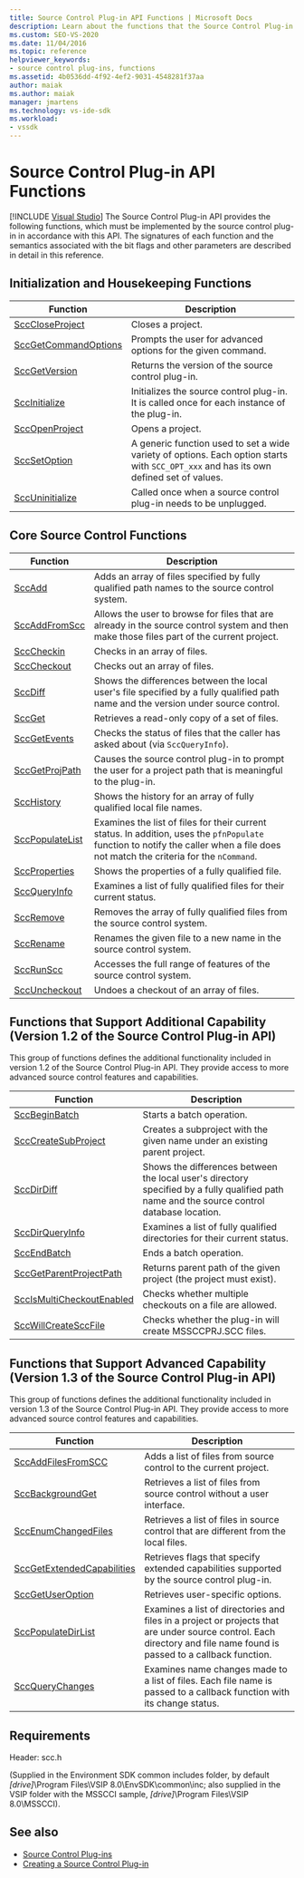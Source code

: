 ```yaml
---
title: Source Control Plug-in API Functions | Microsoft Docs
description: Learn about the functions that the Source Control Plug-in API provides, which must be implemented by the source control plug-in.
ms.custom: SEO-VS-2020
ms.date: 11/04/2016
ms.topic: reference
helpviewer_keywords:
- source control plug-ins, functions
ms.assetid: 4b0536dd-4f92-4ef2-9031-4548281f37aa
author: maiak
ms.author: maiak
manager: jmartens
ms.technology: vs-ide-sdk
ms.workload:
- vssdk
---
```

# Source Control Plug-in API Functions

 [!INCLUDE [Visual Studio](~/includes/applies-to-version/vs-windows-only.md)]
The Source Control Plug-in API provides the following functions, which must be implemented by the source control plug-in in accordance with this API. The signatures of each function and the semantics associated with the bit flags and other parameters are described in detail in this reference.

## Initialization and Housekeeping Functions

|Function|Description|
|--------------|-----------------|
|[SccCloseProject](../extensibility/scccloseproject-function.md)|Closes a project.|
|[SccGetCommandOptions](../extensibility/sccgetcommandoptions-function.md)|Prompts the user for advanced options for the given command.|
|[SccGetVersion](../extensibility/sccgetversion-function.md)|Returns the version of the source control plug-in.|
|[SccInitialize](../extensibility/sccinitialize-function.md)|Initializes the source control plug-in. It is called once for each instance of the plug-in.|
|[SccOpenProject](../extensibility/sccopenproject-function.md)|Opens a project.|
|[SccSetOption](../extensibility/sccsetoption-function.md)|A generic function used to set a wide variety of options. Each option starts with `SCC_OPT_xxx` and has its own defined set of values.|
|[SccUninitialize](../extensibility/sccuninitialize-function.md)|Called once when a source control plug-in needs to be unplugged.|

## Core Source Control Functions

|Function|Description|
|--------------|-----------------|
|[SccAdd](../extensibility/sccadd-function.md)|Adds an array of files specified by fully qualified path names to the source control system.|
|[SccAddFromScc](../extensibility/sccaddfromscc-function.md)|Allows the user to browse for files that are already in the source control system and then make those files part of the current project.|
|[SccCheckin](../extensibility/scccheckin-function.md)|Checks in an array of files.|
|[SccCheckout](../extensibility/scccheckout-function.md)|Checks out an array of files.|
|[SccDiff](../extensibility/sccdiff-function.md)|Shows the differences between the local user's file specified by a fully qualified path name and the version under source control.|
|[SccGet](../extensibility/sccget-function.md)|Retrieves a read-only copy of a set of files.|
|[SccGetEvents](../extensibility/sccgetevents-function.md)|Checks the status of files that the caller has asked about (via `SccQueryInfo`).|
|[SccGetProjPath](../extensibility/sccgetprojpath-function.md)|Causes the source control plug-in to prompt the user for a project path that is meaningful to the plug-in.|
|[SccHistory](../extensibility/scchistory-function.md)|Shows the history for an array of fully qualified local file names.|
|[SccPopulateList](../extensibility/sccpopulatelist-function.md)|Examines the list of files for their current status. In addition, uses the `pfnPopulate` function to notify the caller when a file does not match the criteria for the `nCommand`.|
|[SccProperties](../extensibility/sccproperties-function.md)|Shows the properties of a fully qualified file.|
|[SccQueryInfo](../extensibility/sccqueryinfo-function.md)|Examines a list of fully qualified files for their current status.|
|[SccRemove](../extensibility/sccremove-function.md)|Removes the array of fully qualified files from the source control system.|
|[SccRename](../extensibility/sccrename-function.md)|Renames the given file to a new name in the source control system.|
|[SccRunScc](../extensibility/sccrunscc-function.md)|Accesses the full range of features of the source control system.|
|[SccUncheckout](../extensibility/sccuncheckout-function.md)|Undoes a checkout of an array of files.|

## Functions that Support Additional Capability (Version 1.2 of the Source Control Plug-in API)
 This group of functions defines the additional functionality included in version 1.2 of the Source Control Plug-in API. They provide access to more advanced source control features and capabilities.

|Function|Description|
|--------------|-----------------|
|[SccBeginBatch](../extensibility/sccbeginbatch-function.md)|Starts a batch operation.|
|[SccCreateSubProject](../extensibility/scccreatesubproject-function.md)|Creates a subproject with the given name under an existing parent project.|
|[SccDirDiff](../extensibility/sccdirdiff-function.md)|Shows the differences between the local user's directory specified by a fully qualified path name and the source control database location.|
|[SccDirQueryInfo](../extensibility/sccdirqueryinfo-function.md)|Examines a list of fully qualified directories for their current status.|
|[SccEndBatch](../extensibility/sccendbatch-function.md)|Ends a batch operation.|
|[SccGetParentProjectPath](../extensibility/sccgetparentprojectpath-function.md)|Returns parent path of the given project (the project must exist).|
|[SccIsMultiCheckoutEnabled](../extensibility/sccismulticheckoutenabled-function.md)|Checks whether multiple checkouts on a file are allowed.|
|[SccWillCreateSccFile](../extensibility/sccwillcreatesccfile-function.md)|Checks whether the plug-in will create MSSCCPRJ.SCC files.|

## Functions that Support Advanced Capability (Version 1.3 of the Source Control Plug-in API)
 This group of functions defines the additional functionality included in version 1.3 of the Source Control Plug-in API. They provide access to more advanced source control features and capabilities.

|Function|Description|
|--------------|-----------------|
|[SccAddFilesFromSCC](../extensibility/sccaddfilesfromscc-function.md)|Adds a list of files from source control to the current project.|
|[SccBackgroundGet](../extensibility/sccbackgroundget-function.md)|Retrieves a list of files from source control without a user interface.|
|[SccEnumChangedFiles](../extensibility/sccenumchangedfiles-function.md)|Retrieves a list of files in source control that are different from the local files.|
|[SccGetExtendedCapabilities](../extensibility/sccgetextendedcapabilities-function.md)|Retrieves flags that specify extended capabilities supported by the source control plug-in.|
|[SccGetUserOption](../extensibility/sccgetuseroption-function.md)|Retrieves user-specific options.|
|[SccPopulateDirList](../extensibility/sccpopulatedirlist-function.md)|Examines a list of directories and files in a project or projects that are under source control. Each directory and file name found is passed to a callback function.|
|[SccQueryChanges](../extensibility/sccquerychanges-function.md)|Examines name changes made to a list of files. Each file name is passed to a callback function with its change status.|

## Requirements
 Header: scc.h

 (Supplied in the Environment SDK common includes folder, by default *[drive]*\Program Files\VSIP 8.0\EnvSDK\common\inc; also supplied in the VSIP folder with the MSSCCI sample, *[drive]*\Program Files\VSIP 8.0\MSSCCI).

## See also
- [Source Control Plug-ins](../extensibility/source-control-plug-ins.md)
- [Creating a Source Control Plug-in](../extensibility/internals/creating-a-source-control-plug-in.md)
